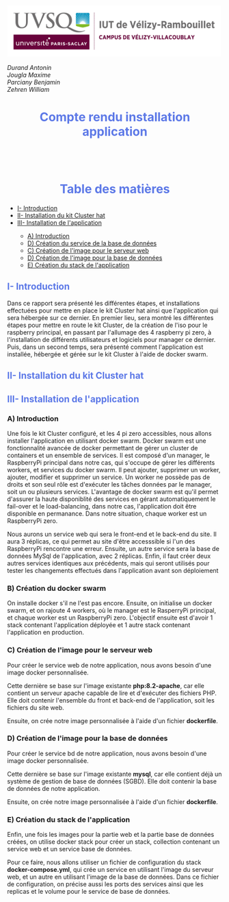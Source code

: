 <img src="Images/logoUvsq.jpg" width="500">

_Durand Antonin_ <br>
_Jougla Maxime_ <br>
_Parciany Benjamin_ <br>
_Zehren William_

<h1 style="color:#5d79e7; text-align: center"> Compte rendu installation application </h1>

<h1 style="color:#5d79e7; text-align: center; margin-top: 100px"> Table des matières</h1>

<ul>
<li><a href="#introduction">I- Introduction </a></li>
<li><a href="#installationKitCluster">II- Installation du kit Cluster hat </a></li>
<li><a href="#installationApplication">III- Installation de l'application </a></li>
<ul>
    <li><a href="#III_introduction">A) Introduction </a></li>
    <li><a href="#III_introduction">D) Création du service de la base de données </a></li>
    <li><a href="#III_creationImageWeb">C) Création de l'image pour le serveur web </a></li>
    <li><a href="#III_creationImageBaseDonnees">D) Création de l'image pour la base de données </a></li>
    <li><a href="#III_creationStackAppli">E) Création du stack de l'application </a></li>
</ul>
</ul>

<h2 style="color:#5d79e7; page-break-before: always" id="sprint1"> I- Introduction </h2>

Dans ce rapport sera présenté les différentes étapes, et installations effectuées pour mettre en place le kit Cluster hat ainsi que l'application qui sera hébergée sur ce dernier.
En premier lieu, sera montré les différentes étapes pour mettre en route le kit Cluster, de la création de l'iso pour le raspberry principal, en passant par l'allumage des 4 raspberry pi zero, à l'installation de différents utilisateurs et logiciels pour manager ce dernier.
Puis, dans un second temps, sera présenté comment l'application est installée, hébergée et gérée sur le kit Cluster à l'aide de docker swarm.

<h2 style="color:#5d79e7; page-break-before: always" id="sprint1"> II- Installation du kit Cluster hat  </h2>

<h2 style="color:#5d79e7; page-break-before: always" id="sprint1"> III- Installation de l'application  </h2>

<h3 id="III_introduction"> A) Introduction </h3>

Une fois le kit Cluster configuré, et les 4 pi zero accessibles, nous allons installer l'application en utilisant docker swarm.
Docker swarm est une fonctionnalité avancée de docker permettant de gérer un cluster de containers et un ensemble de services. 
Il est composé d'un manager, le RaspberryPi principal dans notre cas, qui s'occupe de gérer les différents workers, et services du docker swarm. Il peut ajouter, supprimer un worker, ajouter, modifier et supprimer un service.
Un worker ne possède pas de droits et son seul rôle est d'exécuter les tâches données par le manager, soit un ou plusieurs services.
L'avantage de docker swarm est qu'il permet d'assurer la haute disponiblité des services en gérant automatiquement le fail-over et le load-balancing, dans notre cas, l'application doit être disponible en permanance.
Dans notre situation, chaque worker est un RaspberryPi zero.

Nous aurons un service web qui sera le front-end et le back-end du site. Il aura 3 réplicas, ce qui permet au site d'être accesssible si l'un des RaspberryPi rencontre une erreur.
Ensuite, un autre service sera la base de données MySql de l'application, avec 2 réplicas.
Enfin, il faut créer deux autres services identiques aux précédents, mais qui seront utilisés pour tester les changements effectués dans l'application avant son déploiement

<h3 id="III_creationDockerSwarm"> B) Création du docker swarm</h3>

On installe docker s'il ne l'est pas encore.
Ensuite, on initialise un docker swarm, et on rajoute 4 workers, où le manager est le RasperryPi principal, et chaque worker est un RaspberryPi zero.
L'objectif ensuite est d'avoir 1 stack contenant l'application déployée et 1 autre stack contenant l'application en production. 

<h3 id="III_creationImageWeb"> C) Création de l'image pour le serveur web </h3>

Pour créer le service web de notre application, nous avons besoin d'une image docker personnalisée.

Cette dernière se base sur l'image existante **php:8.2-apache**, car elle contient un serveur apache capable de lire et d'exécuter des fichiers PHP.
Elle doit contenir l'ensemble du front et back-end de l'application, soit les fichiers du site web.

Ensuite, on crée notre image personnalisée à l'aide d'un fichier **dockerfile**.

<h3 id="III_creationImageBaseDonnees"> D) Création de l'image pour la base de données </h3>

Pour créer le service bd de notre application, nous avons besoin d'une image docker personnalisée.

Cette dernière se base sur l'image existante **mysql**, car elle contient déjà un système de gestion de base de données (SGBD).
Elle doit contenir la base de données de notre application.

Ensuite, on crée notre image personnalisée à l'aide d'un fichier **dockerfile**.

<h3 id="III_creationStackAppli"> E) Création du stack de l'application </h3>

Enfin, une fois les images pour la partie web et la partie base de données créées, on utilise docker stack pour créer un stack, collection contenant un service web et un service base de données.

Pour ce faire, nous allons utiliser un fichier de configuration du stack **docker-compose.yml**, qui crée un service en utilisant l'image du serveur web, et un autre en utilisant l'image de la base de données. 
Dans ce fichier de configuration, on précise aussi les ports des services ainsi que les replicas et le volume pour le service de base de données.